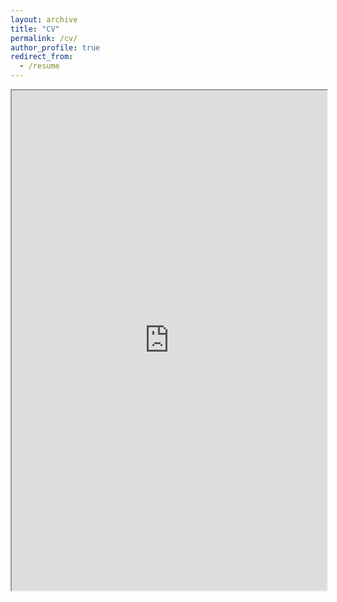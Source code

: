 ```yaml
---
layout: archive
title: "CV"
permalink: /cv/
author_profile: true
redirect_from:
  - /resume
---
```


<!-- Embed the PDF directly into the page -->
<iframe src="https://www.dropbox.com/scl/fi/e17e5rcwtnxkmrbue09mk/CV_ShanshanLuo.pdf?rlkey=blgs0si0jv847o38dzaeijtxs&st=nkzygfvb&dl=0" width="100%" height="800px">
    This browser does not support PDFs. Please download the PDF to view it: <a href="https://www.dropbox.com/scl/fi/e17e5rcwtnxkmrbue09mk/CV_ShanshanLuo.pdf?rlkey=blgs0si0jv847o38dzaeijtxs&st=nkzygfvb&dl=0">Download PDF</a>.
</iframe>
